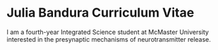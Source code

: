 # Julia Bandura Curriculum Vitae
I am a fourth-year Integrated Science student at McMaster University interested in the presynaptic mechanisms of neurotransmitter release.
